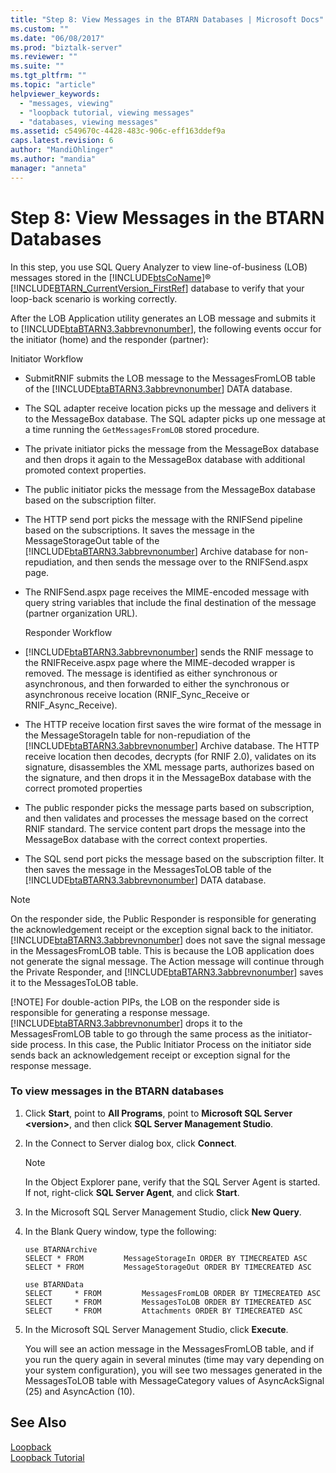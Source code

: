 ```yaml
---
title: "Step 8: View Messages in the BTARN Databases | Microsoft Docs"
ms.custom: ""
ms.date: "06/08/2017"
ms.prod: "biztalk-server"
ms.reviewer: ""
ms.suite: ""
ms.tgt_pltfrm: ""
ms.topic: "article"
helpviewer_keywords: 
  - "messages, viewing"
  - "loopback tutorial, viewing messages"
  - "databases, viewing messages"
ms.assetid: c549670c-4428-483c-906c-eff163ddef9a
caps.latest.revision: 6
author: "MandiOhlinger"
ms.author: "mandia"
manager: "anneta"
---
```

# Step 8: View Messages in the BTARN Databases
In this step, you use SQL Query Analyzer to view line-of-business (LOB) messages stored in the [!INCLUDE[btsCoName](../../includes/btsconame-md.md)]® [!INCLUDE[BTARN_CurrentVersion_FirstRef](../../includes/btarn-currentversion-firstref-md.md)] database to verify that your loop-back scenario is working correctly.  
  
 After the LOB Application utility generates an LOB message and submits it to [!INCLUDE[btaBTARN3.3abbrevnonumber](../../includes/btabtarn3-3abbrevnonumber-md.md)], the following events occur for the initiator (home) and the responder (partner):  
  
 Initiator Workflow  
  
- SubmitRNIF submits the LOB message to the MessagesFromLOB table of the [!INCLUDE[btaBTARN3.3abbrevnonumber](../../includes/btabtarn3-3abbrevnonumber-md.md)] DATA database.  
  
- The SQL adapter receive location picks up the message and delivers it to the MessageBox database. The SQL adapter picks up one message at a time running the `GetMessagesFromLOB` stored procedure.  
  
- The private initiator picks the message from the MessageBox database and then drops it again to the MessageBox database with additional promoted context properties.  
  
- The public initiator picks the message from the MessageBox database based on the subscription filter.  
  
- The HTTP send port picks the message with the RNIFSend pipeline based on the subscriptions. It saves the message in the MessageStorageOut table of the [!INCLUDE[btaBTARN3.3abbrevnonumber](../../includes/btabtarn3-3abbrevnonumber-md.md)] Archive database for non-repudiation, and then sends the message over to the RNIFSend.aspx page.  
  
- The RNIFSend.aspx page receives the MIME-encoded message with query string variables that include the final destination of the message (partner organization URL).  
  
  Responder Workflow  
  
- [!INCLUDE[btaBTARN3.3abbrevnonumber](../../includes/btabtarn3-3abbrevnonumber-md.md)] sends the RNIF message to the RNIFReceive.aspx page where the MIME-decoded wrapper is removed. The message is identified as either synchronous or asynchronous, and then forwarded to either the synchronous or asynchronous receive location (RNIF_Sync_Receive or RNIF_Async_Receive).  
  
- The HTTP receive location first saves the wire format of the message in the MessageStorageIn table for non-repudiation of the [!INCLUDE[btaBTARN3.3abbrevnonumber](../../includes/btabtarn3-3abbrevnonumber-md.md)] Archive database. The HTTP receive location then decodes, decrypts (for RNIF 2.0), validates on its signature, disassembles the XML message parts, authorizes based on the signature, and then drops it in the MessageBox database with the correct promoted properties  
  
- The public responder picks the message parts based on subscription, and then validates and processes the message based on the correct RNIF standard. The service content part drops the message into the MessageBox database with the correct context properties.  
  
- The SQL send port picks the message based on the subscription filter. It then saves the message in the MessagesToLOB table of the [!INCLUDE[btaBTARN3.3abbrevnonumber](../../includes/btabtarn3-3abbrevnonumber-md.md)] DATA database.  
  
> [!NOTE]
>  On the responder side, the Public Responder is responsible for generating the acknowledgement receipt or the exception signal back to the initiator. [!INCLUDE[btaBTARN3.3abbrevnonumber](../../includes/btabtarn3-3abbrevnonumber-md.md)] does not save the signal message in the MessagesFromLOB table. This is because the LOB application does not generate the signal message. The Action message will continue through the Private Responder, and [!INCLUDE[btaBTARN3.3abbrevnonumber](../../includes/btabtarn3-3abbrevnonumber-md.md)] saves it to the MessagesToLOB table.  
> 
> [!NOTE]
>  For double-action PIPs, the LOB on the responder side is responsible for generating a response message. [!INCLUDE[btaBTARN3.3abbrevnonumber](../../includes/btabtarn3-3abbrevnonumber-md.md)] drops it to the MessagesFromLOB table to go through the same process as the initiator-side process. In this case, the Public Initiator Process on the initiator side sends back an acknowledgement receipt or exception signal for the response message.  
  
### To view messages in the BTARN databases  
  
1. Click **Start**, point to **All Programs**, point to **Microsoft SQL Server \<version\>**, and then click **SQL Server Management Studio**.  
  
2. In the Connect to Server dialog box, click **Connect**.  
  
   > [!NOTE]
   >  In the Object Explorer pane, verify that the SQL Server Agent is started. If not, right-click **SQL Server Agent**, and click **Start**.  
  
3. In the Microsoft SQL Server Management Studio, click **New Query**.  
  
4. In the Blank Query window, type the following:  
  
   ```  
   use BTARNArchive  
   SELECT * FROM         MessageStorageIn ORDER BY TIMECREATED ASC  
   SELECT * FROM         MessageStorageOut ORDER BY TIMECREATED ASC  
  
   use BTARNData  
   SELECT     * FROM         MessagesFromLOB ORDER BY TIMECREATED ASC  
   SELECT     * FROM         MessagesToLOB ORDER BY TIMECREATED ASC  
   SELECT     * FROM         Attachments ORDER BY TIMECREATED ASC  
   ```  
  
5. In the Microsoft SQL Server Management Studio, click **Execute**.  
  
   You will see an action message in the MessagesFromLOB table, and if you run the query again in several minutes (time may vary depending on your system configuration), you will see two messages generated in the MessagesToLOB table with MessageCategory values of AsyncAckSignal (25) and AsyncAction (10).  
  
## See Also  
 [Loopback](../../adapters-and-accelerators/accelerator-rosettanet/loopback.md)   
 [Loopback Tutorial](../../adapters-and-accelerators/accelerator-rosettanet/loopback-tutorial.md)
